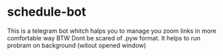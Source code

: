# schedule-bot
This is a telegram bot whitch halps you to manage you zoom links in more comfortable way
BTW Dont be scared of .pyw format. It helps to run probram on background (witout opened window)
